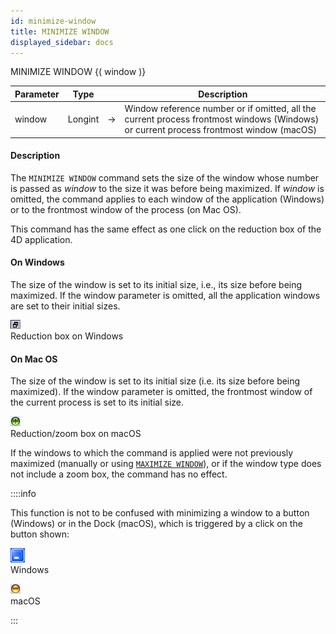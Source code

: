 ```yaml
---
id: minimize-window
title: MINIMIZE WINDOW
displayed_sidebar: docs
---
```



<!-- REF #_command_.MINIMIZE WINDOW.Syntax-->MINIMIZE WINDOW {( window )}<!-- END REF-->


<!-- REF #_command_.MINIMIZE WINDOW.Params -->
|Parameter|Type||Description|
|---------|--- |:---:|------|
|window|Longint|->|Window reference number or if omitted, all the current process frontmost windows (Windows) or current process frontmost window (macOS)|
<!-- END REF -->


#### Description




The `MINIMIZE WINDOW` command sets the size of the window whose number is passed as *window* to the size it was before being maximized. If *window* is omitted, the command applies to each window of the application (Windows) or to the frontmost window of the process (on Mac OS).

This command has the same effect as one click on the reduction box of the 4D application.


#### On Windows




The size of the window is set to its initial size, i.e., its size before being maximized. If the window parameter is omitted, all the application windows are set to their initial sizes.  

![](img/39369/pict39369.en.png)<br/>Reduction box on Windows


#### On Mac OS


The size of the window is set to its initial size (i.e. its size before being maximized). If the window parameter is omitted, the frontmost window of the current process is set to its initial size.  

![](img/39370/pict39370.en.png)<br/>Reduction/zoom box on macOS

If the windows to which the command is applied were not previously maximized (manually or using [`MAXIMIZE WINDOW`](maximize-window.md)), or if the window type does not include a zoom box, the command has no effect. 

::::info

This function is not to be confused with minimizing a window to a button (Windows) or in the Dock (macOS), which is triggered by a click on the button shown:

![](img/39371/pict39371.en.png)<br/>Windows

![](img/39372/pict39372.en.png)<br/>macOS

:::


